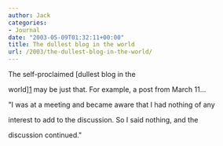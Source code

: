 ```yaml
---
author: Jack
categories:
- Journal
date: "2003-05-09T01:32:11+00:00"
title: The dullest blog in the world
url: /2003/the-dullest-blog-in-the-world/
---
```


The self-proclaimed [dullest blog in the
  

  
world][1] may be just that. For example, a post from March 11&#8230;

"I was at a meeting and became aware that I had nothing of any
  

  
interest to add to the discussion. So I said nothing, and the
  

  
discussion continued."

 [1]: //www.wibsite.com/wiblog/dull/"